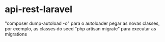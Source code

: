 # api-rest-laravel

"composer dump-autoload -o" para o autoloader pegar as novas classes, por exemplo, as classes do seed
"php artisan migrate" para executar as migrations
